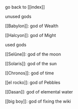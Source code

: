 go back to [[index]]

unused gods

[[Babylon]]: god of Wealth

[[Halcyon]]: god of Might

  

used gods

[[Selûne]]: god of the moon

[[Solaris]]: god of the sun

[[Chronos]]: god of time

[[el rocko]]: god of Pebbles 

[[Dasan]]: god of elemental water


[[big boy]]: god of fixing the wiki


